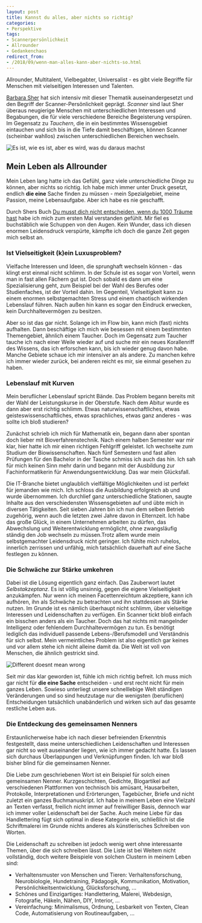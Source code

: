 ```yaml
---
layout: post
title: Kannst du alles, aber nichts so richtig?
categories:
- Perspektive
tags:
- Scannerpersönlichkeit
- Allrounder
- Gedankenchaos
redirect_from:
- /2018/09/wenn-man-alles-kann-aber-nichts-so.html
---
```


Allrounder, Multitalent, Vielbegabter, Universalist - es gibt
viele Begriffe für Menschen mit vielseitigen Interessen und Talenten.

[Barbara Sher](http://www.barbarasher.com/about.htm) hat sich intensiv
mit dieser Thematik auseinandergesetzt und den Begriff der
Scanner-Persönlichkeit geprägt. *Scanner* sind laut Sher überaus
neugierige Menschen mit unterschiedlichen Interessen und Begabungen, die
für viele verschiedene Bereiche Begeisterung verspüren. Im Gegensatz
zu *Tauchern*, die in ein bestimmtes Wissensgebiet eintauchen und sich
bis in die Tiefe damit beschäftigen, können Scanner (scheinbar wahllos)
zwischen unterschiedlichen Bereichen wechseln.

![Es ist, wie es ist, aber es wird, was du daraus machst]({{site.baseurl}}/assets/img/posts/es-ist-wie-es-ist.jpg)

## Mein Leben als Allrounder

Mein Leben lang hatte ich das Gefühl, ganz viele unterschiedliche Dinge
zu können, aber nichts so richtig. Ich habe mich immer unter Druck
gesetzt, endlich **die eine** Sache finden zu müssen - mein
Spezialgebiet, meine Passion, meine Lebensaufgabe. Aber ich habe es nie
geschafft.

Durch Shers Buch [Du musst dich nicht entscheiden, wenn du 1000 Träume
hast](https://www.amazon.de/musst-nicht-entscheiden-tausend-Tr%C3%A4ume/dp/3423347406/ref=sr_1_1?ie=UTF8&qid=1536005226&sr=8-1&keywords=du+musst+dich+nicht+entscheiden+wenn+du+tausend+tr%C3%A4ume+hast)
habe ich mich zum ersten Mal verstanden gefühlt. Mir fiel es
buchstäblich wie Schuppen von den Augen. Kein Wunder, dass ich diesen
enormen Leidensdruck verspürte, kämpfte ich doch die ganze Zeit gegen
mich selbst an.

### Ist Vielseitigkeit (k)ein Luxusproblem?

Vielfache Interessen und Ideen, die sprunghaft wechseln können - das
klingt erst einmal nicht schlimm. In der Schule ist es sogar von
Vorteil, wenn man in fast allen Fächern gut ist. Doch sobald es dann um
eine Spezialisierung geht, zum Beispiel bei der Wahl des Berufes oder
Studienfaches, ist der Vorteil dahin. Im Gegenteil, Vielseitigkeit kann
zu einem enormen selbstgemachten Stress und einem chaotisch wirkenden
Lebenslauf führen. Nach außen hin kann es sogar den Eindruck erwecken,
kein Durchhaltevermögen zu besitzen.

Aber so ist das gar nicht. Solange ich im Flow bin, kann mich (fast)
nichts aufhalten. Dann beschäftige ich mich wie besessen mit einem
bestimmten Themengebiet, ähnlich einem Taucher. Doch im Gegensatz zum
Taucher tauche ich nach einer Weile wieder auf und suche mir ein neues
Korallenriff des Wissens, das ich erforschen kann, bis ich wieder genug
davon habe. Manche Gebiete schaue ich mir intensiver an als andere. Zu
manchen kehre ich immer wieder zurück, bei anderen reicht es mir, sie
einmal gesehen zu haben.

### Lebenslauf mit Kurven

Mein beruflicher Lebenslauf spricht Bände. Das Problem begann bereits
mit der Wahl der Leistungskurse in der Oberstufe. Nach dem Abitur wurde
es dann aber erst richtig schlimm. Etwas naturwissenschaftliches, etwas
geisteswissenschaftliches, etwas sprachliches, etwas ganz anderes - was
sollte ich bloß studieren?

Zunächst schrieb ich mich für Mathematik ein, begann dann aber spontan
doch lieber mit Bioverfahrenstechnik. Nach einem halben Semester war mir
klar, hier hatte ich mir einen richtigen Fehlgriff geleistet. Ich
wechselte zum Studium der Biowissenschaften. Nach fünf Semestern und
fast allen Prüfungen für den Bachelor in der Tasche schmiss ich auch das
hin. Ich sah für mich keinen Sinn mehr darin und begann mit der
Ausbildung zur Fachinformatikerin für Anwendungsentwicklung. Das war
mein Glücksfall.

Die IT-Branche bietet unglaublich vielfältige Möglichkeiten und ist
perfekt für jemanden wie mich. Ich schloss die Ausbildung erfolgreich ab
und wurde übernommen. Ich durchlief ganz unterschiedliche Stationen,
saugte Inhalte aus den verschiedensten Wissensgebieten auf und übte mich
in diversen Tätigkeiten. Seit sieben Jahren bin ich nun dem selben
Betrieb zugehörig, wenn auch die letzten zwei Jahre davon in Elternzeit.
Ich habe das große Glück, in einem Unternehmen arbeiten zu dürfen, das
Abwechslung und Weiterentwicklung ermöglicht, ohne zwangsläufig ständig
den Job wechseln zu müssen.Trotz allem wurde mein selbstgemachter
Leidensdruck nicht geringer. Ich fühlte mich ruhelos, innerlich
zerrissen und unfähig, mich tatsächlich dauerhaft auf eine Sache
festlegen zu können.

### Die Schwäche zur Stärke umkehren

Dabei ist die Lösung eigentlich ganz einfach. Das Zauberwort lautet
*Selbstakzeptanz*. Es ist völlig unsinnig, gegen die eigene
Vielseitigkeit anzukämpfen. Nur wenn ich meinen Facettenreichtum
akzeptiere, kann ich aufhören, ihn als Schwäche zu betrachten und ihn
stattdessen als Stärke nutzen. Im Grunde ist es nämlich überhaupt nicht
schlimm, über vielseitige Interessen und Leidenschaften zu verfügen. Ein
Scanner tickt bloß einfach ein bisschen anders als ein Taucher. Doch das
hat nichts mit mangelnder Intelligenz oder fehlendem Durchhaltevermögen
zu tun. Es benötigt lediglich das individuell passende
Lebens-/Berufsmodell und Verständnis für sich selbst. Mein
vermeintliches Problem ist also eigentlich gar keines und vor allem
stehe ich nicht alleine damit da. Die Welt ist voll von Menschen, die
ähnlich gestrickt sind.

![Different doesnt mean wrong]({{site.baseurl}}/assets/img/posts/different.jpg)

Seit mir das klar geworden ist, fühle ich mich richtig befreit. Ich muss
mich gar nicht für **die eine Sache** entscheiden - und erst recht nicht
für mein ganzes Leben. Sowieso unterliegt unsere schnelllebige Welt
ständigen Veränderungen und so sind heutzutage nur die wenigsten
(beruflichen) Entscheidungen tatsächlich unabänderlich und wirken sich
auf das gesamte restliche Leben aus.

### Die Entdeckung des gemeinsamen Nenners

Erstaunlicherweise habe ich nach dieser befreienden Erkenntnis
festgestellt, dass meine unterschiedlichen Leidenschaften und Interessen
gar nicht so weit auseinander liegen, wie ich immer gedacht hatte. Es
lassen sich durchaus Überlappungen und Verknüpfungen finden. Ich war
bloß bisher blind für die gemeinsamen Nenner.

Die Liebe zum geschriebenen Wort ist ein Beispiel für solch einen
gemeinsamen Nenner. Kurzgeschichten, Gedichte, Blogartikel auf
verschiedenen Plattformen von technisch bis amüsant, Hausarbeiten,
Protokolle, Interpretationen und Erörterungen, Tagebücher, Briefe und
nicht zuletzt ein ganzes Buchmanuskript. Ich habe in meinem Leben eine
Vielzahl an Texten verfasst, freilich nicht immer auf freiwilliger
Basis, dennoch war ich immer voller Leidenschaft bei der Sache. Auch
meine Liebe für das Handlettering fügt sich optimal in diese Kategorie
ein, schließlich ist die Schriftmalerei im Grunde nichts anderes als
künstlerisches Schreiben von Worten.

Die Leidenschaft zu schreiben ist jedoch wenig wert ohne interessante
Themen, über die sich schreiben lässt. Die Liste ist bei Weitem nicht
vollständig, doch weitere Beispiele von solchen Clustern in meinem Leben
sind:

-   Verhaltensmuster von Menschen und Tieren: Verhaltensforschung,
    Neurobiologie, Hundetraining, Pädagogik, Kommunikation, Motivation,
    Persönlichkeitsentwicklung, Glücksforschung, ...
-   Schönes und Einzigartiges: Handlettering, Malerei, Webdesign,
    Fotografie, Häkeln, Nähen, DIY, Interior, ...
-   Vereinfachung: Minimalismus, Ordnung, Lesbarkeit von Texten, Clean
    Code, Automatisierung von Routineaufgaben, ...

